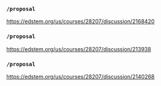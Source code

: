 ### `/proposal`
https://edstem.org/us/courses/28207/discussion/2168420
### `/proposal`
https://edstem.org/us/courses/28207/discussion/213938
### `/proposal`
https://edstem.org/us/courses/28207/discussion/2140268
